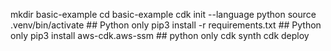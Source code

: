 mkdir basic-example
cd basic-example
cdk init --language python
source .venv/bin/activate ## Python only
pip3 install -r requirements.txt ## Python only
pip3 install aws-cdk.aws-ssm ## python only
cdk synth
cdk deploy
